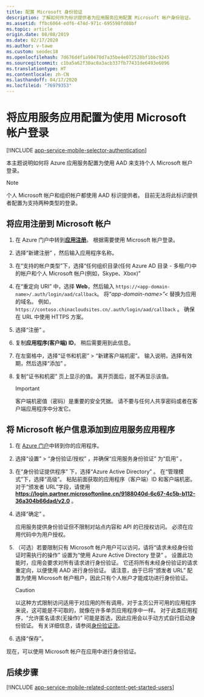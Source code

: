 ```yaml
---
title: 配置 Microsoft 身份验证
description: 了解如何作为标识提供者为应用服务应用配置 Microsoft 帐户身份验证。
ms.assetid: ffbc6064-edf6-474d-971c-695598fd08bf
ms.topic: article
origin.date: 08/08/2019
ms.date: 02/17/2020
ms.author: v-tawe
ms.custom: seodec18
ms.openlocfilehash: 7d676d4f1a90470d7a35be4e072528bf1bbc9245
ms.sourcegitcommit: c1ba5a62f30ac0a3acb337fb77431de6493e6096
ms.translationtype: HT
ms.contentlocale: zh-CN
ms.lasthandoff: 04/17/2020
ms.locfileid: "76979353"
---
```

# <a name="configure-your-app-service-app-to-use-microsoft-account-login"></a>将应用服务应用配置为使用 Microsoft 帐户登录

[!INCLUDE [app-service-mobile-selector-authentication](../../includes/app-service-mobile-selector-authentication.md)]

本主题说明如何将 Azure 应用服务配置为使用 AAD 来支持个人 Microsoft 帐户登录。

> [!NOTE]
> 个人 Microsoft 帐户和组织帐户都使用 AAD 标识提供者。 目前无法将此标识提供者配置为支持两种类型的登录。

## <a name="register-your-app-with-microsoft-account"></a><a name="register-microsoft-account"> </a>将应用注册到 Microsoft 帐户

1. 在 Azure 门户中转到[**应用注册**](https://portal.azure.cn/#blade/Microsoft_AAD_RegisteredApps/ApplicationsListBlade)。 根据需要使用 Microsoft 帐户登录。
1. 选择“新建注册”  ，然后输入应用程序名称。
1. 在“支持的帐户类型”下，选择“任何组织目录(任何 Azure AD 目录 - 多租户)中的帐户和个人 Microsoft 帐户(例如，Skype、Xbox)”  
1. 在“重定向 URI”  中，选择 **Web**，然后输入 `https://<app-domain-name>/.auth/login/aad/callback`。 将“*app-domain-name>”\<* 替换为应用的域名。  例如，`https://contoso.chinacloudsites.cn/.auth/login/aad/callback` 。 确保在 URL 中使用 HTTPS 方案。

1. 选择“注册”  。
1. 复制**应用程序(客户端) ID**。 稍后需要用到此信息。
1. 在左窗格中，选择“证书和机密”   >   “新建客户端机密”。 输入说明，选择有效期，然后选择“添加”  。
1. 复制“证书和机密”  页上显示的值。 离开页面后，就不再显示该值。

    > [!IMPORTANT]
    > 客户端机密值（密码）是重要的安全凭据。 请不要与任何人共享密码或者在客户端应用程序中分发它。

## <a name="add-microsoft-account-information-to-your-app-service-application"></a><a name="secrets"> </a>将 Microsoft 帐户信息添加到应用服务应用程序

1. 在 [Azure 门户]中转到你的应用程序。
1. 选择“设置”   > “身份验证/授权”  ，并确保“应用服务身份验证”  为“启用”  。
1. 在“身份验证提供程序”  下，选择“Azure Active Directory”  。 在“管理模式”下，选择“高级”。   粘贴前面获取的应用程序（客户端）ID 和客户端机密。 对于“颁发者 URL”字段，请使用 **https://login.partner.microsoftonline.cn/9188040d-6c67-4c5b-b112-36a304b66dad/v2.0** 。 
1. 选择“确定”  。

   应用服务提供身份验证但不限制对站点内容和 API 的已授权访问。 必须在应用代码中为用户授权。

1. （可选）若要限制只有 Microsoft 帐户用户可以访问，请将“请求未经身份验证时需执行的操作”  设置为“使用 Azure Active Directory 登录”  。 设置此功能时，应用会要求对所有请求进行身份验证。 它还将所有未经身份验证的请求重定向，以便使用 AAD 进行身份验证。 请注意，由于已将“颁发者 URL”  配置为使用 Microsoft 帐户租户，因此只有个人帐户才能成功进行身份验证。

   > [!CAUTION]
   > 以这种方式限制访问适用于对应用的所有调用，对于主页公开可用的应用程序来说，这可能是不可取的，就像在许多单页应用程序中一样。 对于此类应用程序，“允许匿名请求(无操作)”  可能是首选，因此应用会以手动方式自行启动身份验证。 有关详细信息，请参阅[身份验证流](overview-authentication-authorization.md#authentication-flow)。

1. 选择“保存”。 

现在，可以使用 Microsoft 帐户在应用中进行身份验证。

## <a name="next-steps"></a><a name="related-content"> </a>后续步骤

[!INCLUDE [app-service-mobile-related-content-get-started-users](../../includes/app-service-mobile-related-content-get-started-users.md)]

<!-- URLs. -->

[My Applications]: https://portal.azure.cn/#blade/Microsoft_AAD_RegisteredApps/ApplicationsListBlade
[Azure 门户]: https://portal.azure.cn/